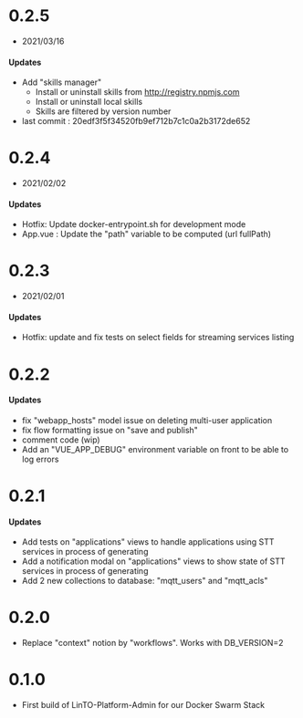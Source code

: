 # 0.2.5
- 2021/03/16
#### Updates
- Add "skills manager" 
  - Install or uninstall skills from http://registry.npmjs.com
  - Install or uninstall local skills
  - Skills are filtered by version number
- last commit : 20edf3f5f34520fb9ef712b7c1c0a2b3172de652

# 0.2.4
- 2021/02/02
#### Updates
- Hotfix: Update docker-entrypoint.sh for development mode
- App.vue : Update the "path" variable to be computed (url fullPath)

# 0.2.3
- 2021/02/01
#### Updates
- Hotfix: update and fix tests on select fields for streaming services listing

# 0.2.2
#### Updates
- fix "webapp_hosts" model issue on deleting multi-user application
- fix flow formatting issue on "save and publish"
- comment code (wip)
- Add an "VUE_APP_DEBUG" environment variable on front to be able to log errors

# 0.2.1
#### Updates
- Add tests on "applications" views to handle applications using STT services in process of generating
- Add a notification modal on "applications" views to show state of STT services in process of generating
- Add 2 new collections to database: "mqtt_users" and "mqtt_acls"

# 0.2.0
- Replace "context" notion by "workflows". Works with DB_VERSION=2

# 0.1.0
- First build of LinTO-Platform-Admin for our Docker Swarm Stack